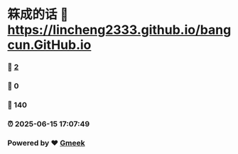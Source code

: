 # 箖成的话 :link: https://lincheng2333.github.io/bangcun.GitHub.io 
### :page_facing_up: [2](https://lincheng.github.io/bangcun.GitHub.io/tag.html) 
### :speech_balloon: 0 
### :hibiscus: 140 
### :alarm_clock: 2025-06-15 17:07:49 
### Powered by :heart: [Gmeek](https://github.com/Meekdai/Gmeek)



